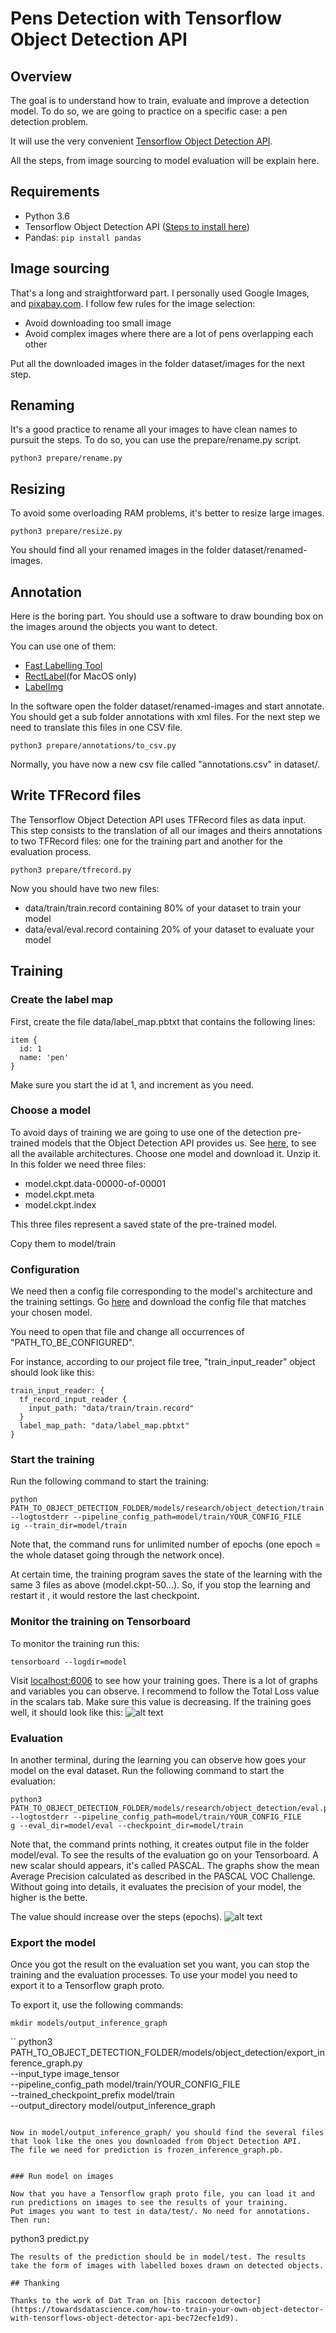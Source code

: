 # Pens Detection with Tensorflow Object Detection API

## Overview
The goal is to understand how to train, evaluate and improve a detection model.
To do so, we are going to practice on a specific case: a pen detection problem.

It will use the very convenient [Tensorflow Object Detection API](https://github.com/tensorflow/models/tree/master/research/object_detection).  

All the steps, from image sourcing to model evaluation will be explain here.


## Requirements

* Python 3.6
* Tensorflow Object Detection API ([Steps to install here](https://github.com/tensorflow/models/blob/master/research/object_detection/g3doc/installation.md))
* Pandas: `pip install pandas`


## Image sourcing
That's a long and straightforward part. I personally used Google Images, and [pixabay.com](http://pixabay.com).
I follow few rules for the image selection:
* Avoid downloading too small image
* Avoid complex images where there are a lot of pens overlapping each other

Put all the downloaded images in the folder dataset/images for the next step.

## Renaming
It's a good practice to rename all your images to have clean names to pursuit the steps.
To do so, you can use the prepare/rename.py script.

```
python3 prepare/rename.py
```

## Resizing

To avoid some overloading RAM problems, it's better to resize large images.

```
python3 prepare/resize.py
```

You should find all your renamed images in the folder dataset/renamed-images. 

## Annotation

Here is the boring part. 
You should use a software to draw bounding box on the images around the objects you want to detect.

You can use one of them:
* [Fast Labelling Tool](https://github.com/christopher5106/FastAnnotationTool)
* [RectLabel](https://rectlabel.com)(for MacOS only)
* [LabelImg](https://github.com/tzutalin/labelImg)

In the software open the folder dataset/renamed-images and start annotate.
You should get a sub folder annotations with xml files. For the next step we need to translate this files in one CSV file.

```
python3 prepare/annotations/to_csv.py
```

Normally, you have now a new csv file called "annotations.csv" in dataset/.

## Write TFRecord files

The Tensorflow Object Detection API uses TFRecord files as data input. 
This step consists to the translation of all our images and theirs annotations to two TFRecord files: one for the training part and another for the evaluation process.

```
python3 prepare/tfrecord.py
```

Now you should have two new files:
* data/train/train.record containing 80% of your dataset to train your model
* data/eval/eval.record containing 20% of your dataset to evaluate your model

## Training

### Create the label map

First, create the file data/label_map.pbtxt that contains the following lines:
```
item {
  id: 1
  name: 'pen'
}
``` 
Make sure you start the id at 1, and increment as you need.

### Choose a model

To avoid days of training we are going to use one of the detection pre-trained models that the Object Detection API provides us.
See [here](https://github.com/tensorflow/models/blob/master/research/object_detection/g3doc/detection_model_zoo.md), to see all the available architectures.
Choose one model and download it. Unzip it. In this folder we need three files:
* model.ckpt.data-00000-of-00001
* model.ckpt.meta
* model.ckpt.index

This three files represent a saved state of the pre-trained model. 

Copy them to model/train

### Configuration

We need then a config file corresponding to the model's architecture and the training settings. Go [here](https://github.com/tensorflow/models/tree/master/research/object_detection/samples/configs) and download the config file that matches your chosen model.

You need to open that file and change all occurrences of "PATH_TO_BE_CONFIGURED".

For instance, according to our project file tree, "train_input_reader" object should look like this:

```
train_input_reader: {
  tf_record_input_reader {
    input_path: "data/train/train.record"
  }
  label_map_path: "data/label_map.pbtxt"
}
``` 

### Start the training

Run the following command to start the training:
```
python PATH_TO_OBJECT_DETECTION_FOLDER/models/research/object_detection/train.py --logtostderr --pipeline_config_path=model/train/YOUR_CONFIG_FILE
ig --train_dir=model/train
```
Note that, the command runs for unlimited number of epochs (one epoch = the whole dataset going through the network once).

At certain time, the training program saves the state of the learning with the same 3 files as above (model.ckpt-50...). 
So, if you stop the learning and restart it , it would restore the last checkpoint.

### Monitor the training on Tensorboard

To monitor the training run this:
```
tensorboard --logdir=model
```

Visit [localhost:6006](http://localhost:6006) to see how your training goes. There is a lot of graphs and variables you can observe. I recommend to follow the Total Loss value in the scalars tab.
Make sure this value is decreasing. If the training goes well, it should look like this:
![alt text](example/TotalLoss.png)


### Evaluation

In another terminal, during the learning you can observe how goes your model on the eval dataset.
Run the following command to start the evaluation:
```
python3 PATH_TO_OBJECT_DETECTION_FOLDER/models/research/object_detection/eval.py --logtostderr --pipeline_config_path=model/train/YOUR_CONFIG_FILE
g --eval_dir=model/eval --checkpoint_dir=model/train
```
Note that, the command prints nothing, it creates output file in the folder model/eval. To see the results of the evaluation go on your Tensorboard. 
A new scalar should appears, it's called PASCAL. The graphs show the mean Average Precision calculated as described in the PASCAL VOC Challenge.
Without going into details, it evaluates the precision of your model, the higher is the bette.

The value should increase over the steps (epochs).
![alt text](example/PASCAL-mAP.png)


### Export the model

Once you got the result on the evaluation set you want, you can stop the training and the evaluation processes.
To use your model you need to export it to a Tensorflow graph proto.

To export it, use the following commands:
```
mkdir models/output_inference_graph
````

``
python3 PATH_TO_OBJECT_DETECTION_FOLDER/models/object_detection/export_inference_graph.py \
    --input_type image_tensor \
    --pipeline_config_path model/train/YOUR_CONFIG_FILE \
    --trained_checkpoint_prefix model/train \
    --output_directory model/output_inference_graph
```

Now in model/output_inference_graph/ you should find the several files that look like the ones you downloaded from Object Detection API.
The file we need for prediction is frozen_inference_graph.pb.


### Run model on images

Now that you have a Tensorflow graph proto file, you can load it and run predictions on images to see the results of your training.
Put images you want to test in data/test/. No need for annotations. Then run:

```
python3 predict.py
```
The results of the prediction should be in model/test. The results take the form of images with labelled boxes drawn on detected objects.

## Thanking

Thanks to the work of Dat Tran on [his raccoon detector](https://towardsdatascience.com/how-to-train-your-own-object-detector-with-tensorflows-object-detector-api-bec72ecfe1d9).



